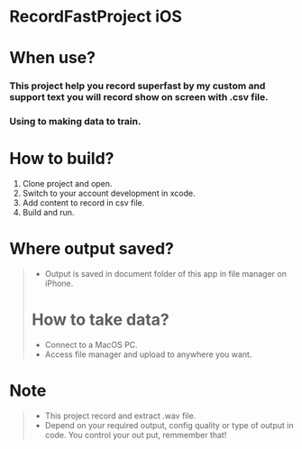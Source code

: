 # RecordFastProject iOS
# When use?
### This project help you record superfast by my custom and support text you will record show on screen with .csv file.
### Using to making data to train.

# How to build?
1. Clone project and open.
2. Switch to your account development in xcode. 
3. Add content to record in csv file.
4. Build and run.

# Where output saved?
> + Output is saved in document folder of this app in file manager on iPhone.
> # How to take data?
> + Connect to a MacOS PC.
> + Access file manager and upload to anywhere you want.

# Note
> + This project record and extract .wav file.
> + Depend on your required output, config quality or type of output in code. You control your out put, remmember that!
